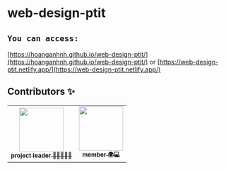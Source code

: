 # web-design-ptit

## `You can access:`
[https://hoanganhnh.github.io/web-design-ptit/](https://hoanganhnh.github.io/web-design-ptit/)
or
[https://web-design-ptit.netlify.app/](https://web-design-ptit.netlify.app/)

## Contributors ✨
<table>
    <tr>
        <td align="center">
            <a href="https://github.com/hoanganhnh">
                <img src="https://avatars.githubusercontent.com/u/75961695?v=4" width="100px;" alt=""/>
                <br />
                <sub><b>project leader 📖👀💬📢🔧</b></sub>
            </a>
        </td>
        <td align="center">
            <a href="https://github.com/huynq612">
                <img src="https://avatars.githubusercontent.com/u/95174776?v=4" width="100px;" alt=""/>
                <br />
                <sub><b>member 🌍💻</b></sub>
            </a>
        </td>
    </tr>
</table>

